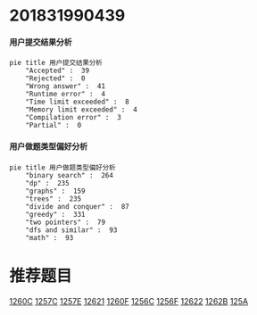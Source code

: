 # 201831990439

<!-- tabs:start -->



#### **用户提交结果分析**

```mermaid
pie title 用户提交结果分析
    "Accepted" :  39
    "Rejected" :  0
    "Wrong answer" :  41
    "Runtime error" :  4
    "Time limit exceeded" :  8
    "Memory limit exceeded" :  4
    "Compilation error" :  3
    "Partial" :  0
```

#### **用户做题类型偏好分析**

```mermaid
pie title 用户做题类型偏好分析
    "binary search" :  264
    "dp" :  235
    "graphs" :  159
    "trees" :  235
    "divide and conquer" :  87
    "greedy" :  331
    "two pointers" :  79
    "dfs and similar" :  93
    "math" :  93
```



<!-- tabs:end -->
# 推荐题目
[1260C](https://codeforces.com/contest/1260/problem/C)
[1257C](https://codeforces.com/contest/1257/problem/C)
[1257E](https://codeforces.com/contest/1257/problem/E)
[12621](https://codeforces.com/contest/1262/problem/1)
[1260F](https://codeforces.com/contest/1260/problem/F)
[1256C](https://codeforces.com/contest/1256/problem/C)
[1256F](https://codeforces.com/contest/1256/problem/F)
[12622](https://codeforces.com/contest/1262/problem/2)
[1262B](https://codeforces.com/contest/1262/problem/B)
[125A](https://codeforces.com/contest/125/problem/A)
